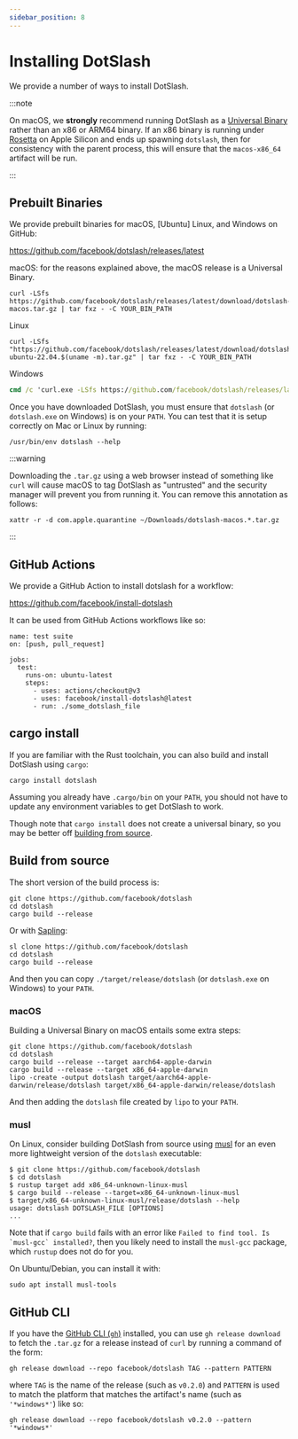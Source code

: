 ```yaml
---
sidebar_position: 8
---
```


# Installing DotSlash

We provide a number of ways to install DotSlash.

:::note

On macOS, we **strongly** recommend running DotSlash as a
[Universal Binary](https://developer.apple.com/documentation/apple-silicon/building-a-universal-macos-binary)
rather than an x86 or ARM64 binary. If an x86 binary is running under
[Rosetta](https://developer.apple.com/documentation/apple-silicon/about-the-rosetta-translation-environment)
on Apple Silicon and ends up spawning `dotslash`, then for consistency with the
parent process, this will ensure that the `macos-x86_64` artifact will be run.

:::

## Prebuilt Binaries

We provide prebuilt binaries for macOS, [Ubuntu] Linux, and Windows on GitHub:

<https://github.com/facebook/dotslash/releases/latest>

macOS: for the reasons explained above, the macOS release is a Universal Binary.

```shell
curl -LSfs https://github.com/facebook/dotslash/releases/latest/download/dotslash-macos.tar.gz | tar fxz - -C YOUR_BIN_PATH
```

Linux

```shell
curl -LSfs "https://github.com/facebook/dotslash/releases/latest/download/dotslash-ubuntu-22.04.$(uname -m).tar.gz" | tar fxz - -C YOUR_BIN_PATH
```

Windows

```cmd
cmd /c 'curl.exe -LSfs https://github.com/facebook/dotslash/releases/latest/download/dotslash-windows.tar.gz | tar fxz - -C YOUR_BIN_PATH'
```

Once you have downloaded DotSlash, you must ensure that `dotslash` (or
`dotslash.exe` on Windows) is on your `PATH`. You can test that it is setup
correctly on Mac or Linux by running:

```shell
/usr/bin/env dotslash --help
```

:::warning

Downloading the `.tar.gz` using a web browser instead of something like `curl`
will cause macOS to tag DotSlash as "untrusted" and the security manager will
prevent you from running it. You can remove this annotation as follows:

```shell
xattr -r -d com.apple.quarantine ~/Downloads/dotslash-macos.*.tar.gz
```

:::

## GitHub Actions

We provide a GitHub Action to install dotslash for a workflow:

<https://github.com/facebook/install-dotslash>

It can be used from GitHub Actions workflows like so:

```
name: test suite
on: [push, pull_request]

jobs:
  test:
    runs-on: ubuntu-latest
    steps:
      - uses: actions/checkout@v3
      - uses: facebook/install-dotslash@latest
      - run: ./some_dotslash_file
```

## cargo install

If you are familiar with the Rust toolchain, you can also build and install
DotSlash using `cargo`:

```shell
cargo install dotslash
```

Assuming you already have `.cargo/bin` on your `PATH`, you should not have to
update any environment variables to get DotSlash to work.

Though note that `cargo install` does not create a universal binary, so you may
be better off [building from source](#build-from-source).

## Build from source

The short version of the build process is:

```shell
git clone https://github.com/facebook/dotslash
cd dotslash
cargo build --release
```

Or with [Sapling](https://sapling-scm.com/docs/introduction/):

```shell
sl clone https://github.com/facebook/dotslash
cd dotslash
cargo build --release
```

And then you can copy `./target/release/dotslash` (or `dotslash.exe` on Windows)
to your `PATH`.

### macOS

Building a Universal Binary on macOS entails some extra steps:

```shell
git clone https://github.com/facebook/dotslash
cd dotslash
cargo build --release --target aarch64-apple-darwin
cargo build --release --target x86_64-apple-darwin
lipo -create -output dotslash target/aarch64-apple-darwin/release/dotslash target/x86_64-apple-darwin/release/dotslash
```

And then adding the `dotslash` file created by `lipo` to your `PATH`.

### musl

On Linux, consider building DotSlash from source using
[musl](https://musl.libc.org/) for an even more lightweight version of the
`dotslash` executable:

```shell
$ git clone https://github.com/facebook/dotslash
$ cd dotslash
$ rustup target add x86_64-unknown-linux-musl
$ cargo build --release --target=x86_64-unknown-linux-musl
$ target/x86_64-unknown-linux-musl/release/dotslash --help
usage: dotslash DOTSLASH_FILE [OPTIONS]
...
```

Note that if `cargo build` fails with an error like
`` Failed to find tool. Is `musl-gcc` installed? ``, then you likely need to
install the `musl-gcc` package, which `rustup` does not do for you.

On Ubuntu/Debian, you can install it with:

```shell
sudo apt install musl-tools
```

## GitHub CLI

If you have the [GitHub CLI (`gh`)](https://cli.github.com/) installed, you can
use `gh release download` to fetch the `.tar.gz` for a release instead of `curl`
by running a command of the form:

```shell
gh release download --repo facebook/dotslash TAG --pattern PATTERN
```

where `TAG` is the name of the release (such as `v0.2.0`) and `PATTERN` is used
to match the platform that matches the artifact's name (such as `'*windows*'`)
like so:

```shell
gh release download --repo facebook/dotslash v0.2.0 --pattern '*windows*'
```
